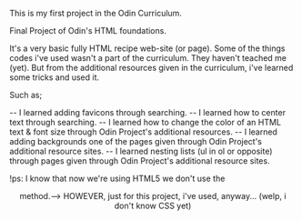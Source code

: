This is my first project in the Odin Curriculum. 

Final Project of Odin's HTML foundations.

It's a very basic fully HTML recipe web-site (or page).
Some of the things codes i've used wasn't a part of the curriculum. They haven't teached me (yet).
But from the additional resources given in the curriculum, i've learned some tricks and used it.

Such as;

-- I learned adding favicons through searching.
-- I learned how to center text through searching.
-- I learned how to change the color of an HTML text & font size through Odin Project's additional resources.
-- I learned adding backgrounds one of the pages given through Odin Project's additional resource sites.
-- I learned nesting lists (ul in ol or opposite) through pages given through Odin Project's additional resource sites.

!ps: I know that now we're using HTML5 we don't use the <center> method.-->
HOWEVER, just for this project, i've used, anyway... (welp, i don't know CSS yet)